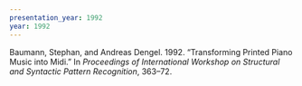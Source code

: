 ```yaml
---
presentation_year: 1992
year: 1992
---
```


Baumann, Stephan, and Andreas Dengel. 1992. “Transforming Printed Piano Music into Midi.” In <i>Proceedings of International Workshop on Structural and Syntactic Pattern Recognition</i>, 363–72.